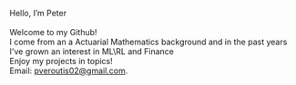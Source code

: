 Hello, I’m Peter\
\
Welcome to my Github!\
I come from an a Actuarial Mathematics background and in the past years I've grown an interest in ML\RL and Finance\
Enjoy my projects in topics!\
Email: pveroutis02@gmail.com.

<!---
pverout/pverout is a ✨ special ✨ repository because its `README.md` (this file) appears on your GitHub profile.
You can click the Preview link to take a look at your changes.
--->
